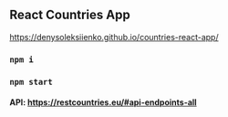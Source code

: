 ## React Countries App
https://denysoleksiienko.github.io/countries-react-app/

### `npm i`

### `npm start`

#### API: https://restcountries.eu/#api-endpoints-all

